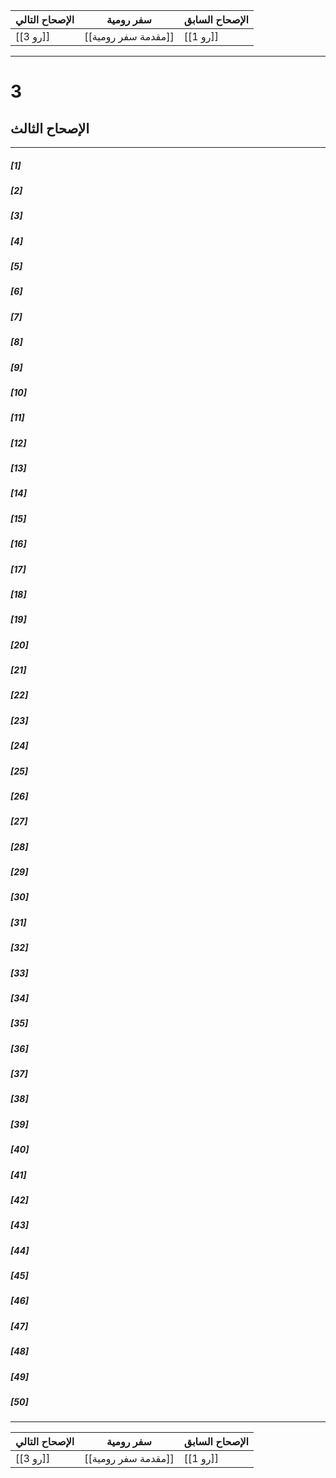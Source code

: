 الإصحاح التالي | سفر رومية | الإصحاح السابق
------------|------------|-----------
[[رو  3]] | [[مقدمة سفر رومية]] | [[رو  1]]

-----------------
# 3
## الإصحاح الثالث
----------------

##### [1]

##### [2]

##### [3]

##### [4]

##### [5]

##### [6]

##### [7]

##### [8]

##### [9]

##### [10]

##### [11]

##### [12]

##### [13]

##### [14]

##### [15]

##### [16]

##### [17]

##### [18]

##### [19]

##### [20]

##### [21]

##### [22]

##### [23]

##### [24]

##### [25]

##### [26]

##### [27]

##### [28]

##### [29]

##### [30]

##### [31]

##### [32]

##### [33]

##### [34]

##### [35]

##### [36]

##### [37]

##### [38]

##### [39]

##### [40]

##### [41]

##### [42]

##### [43]

##### [44]

##### [45]

##### [46]

##### [47]

##### [48]

##### [49]

##### [50]

-----------------
الإصحاح التالي | سفر رومية | الإصحاح السابق
------------|------------|-----------
[[رو  3]] | [[مقدمة سفر رومية]] | [[رو  1]]
